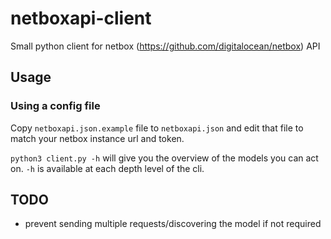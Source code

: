 # netboxapi-client
Small python client for netbox (https://github.com/digitalocean/netbox) API

## Usage

### Using a config file

Copy `netboxapi.json.example` file to `netboxapi.json` and edit that file to match your netbox instance url and token.

`python3 client.py -h` will give you the overview of the models you can act on. `-h` is available at each depth level of the cli.

## TODO

- prevent sending multiple requests/discovering the model if not required
